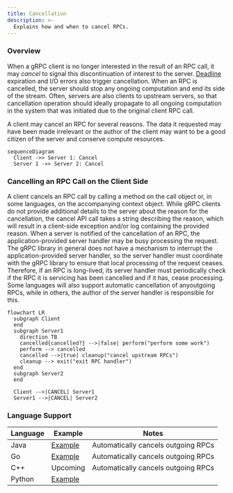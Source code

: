 ```yaml
---
title: Cancellation
description: >-
  Explains how and when to cancel RPCs.
---
```


### Overview

When a gRPC client is no longer interested in the result of an RPC call, it may
_cancel_ to signal this discontinuation of interest to the server.
[Deadline](https://grpc.io/docs/guides/deadlines/) expiration and I/O errors
also trigger cancellation.  When an RPC is cancelled, the server should stop
any ongoing computation and end its side of the stream. Often, servers are also
clients to upstream servers, so that cancellation operation should ideally
propagate to all ongoing computation in the system that was initiated due to
the original client RPC call.

A client may cancel an RPC for several reasons. The data it requested may have
been made irrelevant or the author of the client may want to be a good citizen
of the server and conserve compute resources.

```mermaid
sequenceDiagram
  Client ->> Server 1: Cancel
  Server 1 ->> Server 2: Cancel
```


### Cancelling an RPC Call on the Client Side

A client cancels an RPC call by calling a method on the call object or, in some
languages, on the accompanying context object. While gRPC clients do not
provide additional details to the server about the reason for the cancellation,
the cancel API call takes a string describing the reason, which will result in
a client-side exception and/or log containing the provided reason. When a
server is notified of the cancellation of an RPC, the application-provided
server handler may be busy processing the request. The gRPC library in general
does not have a mechanism to interrupt the application-provided server handler,
so the server handler must coordinate with the gRPC library to ensure that
local processing of the request ceases.  Therefore, if an RPC is long-lived,
its server handler must periodically check if the RPC it is servicing has been
cancelled and if it has, cease processing.  Some languages will also
support automatic cancellation of anyoutgoing RPCs, while in others, the author
of the server handler is responsible for this.


```mermaid
flowchart LR
  subgraph Client
  end
  subgraph Server1
    direction TB
    cancelled{cancelled?} -->|false| perform("perform some work")
    perform --> cancelled
    cancelled -->|true| cleanup("cancel upstream RPCs")
    cleanup --> exit("exit RPC handler")
  end
  subgraph Server2
  end

  Client -->|CANCEL| Server1
  Server1 -->|CANCEL| Server2
```

### Language Support

| Language | Example        | Notes                            |
|----------|----------------|----------------------------------|
| Java     |[Example](https://github.com/grpc/grpc-java/tree/master/examples/src/main/java/io/grpc/examples/cancellation)|Automatically cancels outgoing RPCs|
| Go       |[Example](https://github.com/grpc/grpc-go/tree/master/examples/features/cancellation)|Automatically cancels outgoing RPCs|
| C++      |Upcoming|Automatically cancels outgoing RPCs|
| Python | [Example](https://github.com/grpc/grpc/tree/master/examples/python/cancellation)||
